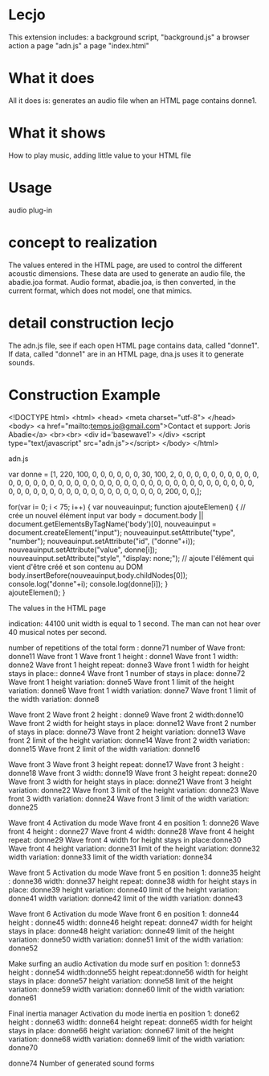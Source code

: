 # Lecjo
This extension includes:
a background script, "background.js" 
a browser action 
a page "adn.js" 
a page "index.html" 
# What it does
All it does is: generates an audio file when an HTML page contains donne1.
# What it shows
How to play music, adding little value to your HTML file
# Usage
 audio plug-in
# concept to realization
The values entered in the HTML page, are used to control the different acoustic dimensions. These data are used to generate an audio file, the abadie.joa format. Audio format, abadie.joa, is then converted, in the current format, which does not model, one that mimics.
# detail construction lecjo
The adn.js file, see if each open HTML page contains data, called "donne1". If data, called "donne1" are in an HTML page, dna.js uses it to generate sounds.
# Construction Example
&lt;!DOCTYPE html&gt;
&lt;html&gt;
&lt;head&gt;
&lt;meta charset="utf-8"&gt;
&lt;/head&gt;
&lt;body&gt;
&lt;a href="mailto:temps.jo@gmail.com"&gt;Contact et support: Joris Abadie&lt;/a&gt;
&lt;br&gt;&lt;br&gt;
&lt;div id='basewave1'&gt; &lt;/div&gt;
&lt;script type="text/javascript" src="adn.js"&gt;&lt;/script&gt;
&lt;/body&gt;
&lt;/html&gt;

adn.js

var donne = [1, 220, 100, 0, 0, 0, 0, 0, 0, 30,
100, 2, 0, 0, 0, 0, 0, 0, 0, 0,
0, 0, 0, 0, 0, 0, 0, 0, 0, 0,
0, 0, 0, 0, 0, 0, 0, 0, 0, 0,
0, 0, 0, 0, 0, 0, 0, 0, 0, 0,
0, 0, 0, 0, 0, 0, 0, 0, 0, 0,
0, 0, 0, 0, 0, 0, 0, 0, 0, 0,
0, 200, 0, 0,];


for(var i= 0; i < 75; i++)
{
var nouveauinput;
function ajouteElemen() {
// crée un nouvel élément input
var body   = document.body || document.getElementsByTagName('body')[0],
nouveauinput  =  document.createElement("input");
nouveauinput.setAttribute("type", "number");
nouveauinput.setAttribute("id", ("donne"+i));
nouveauinput.setAttribute("value", donne[i]);
nouveauinput.setAttribute("style", "display: none;");
// ajoute l'élément qui vient d'être créé et son contenu au DOM
body.insertBefore(nouveauinput,body.childNodes[0]);
console.log("donne"+i);
console.log(donne[i]);
}  
ajouteElemen();
}

The values in the HTML page

indication:
44100 unit width is equal to 1 second.
The man can not hear over 40 musical notes per second.

number of repetitions of the total form : donne71
number of Wave front: donne11
Wave front 1
Wave front 1 height : donne1
Wave front 1 width: donne2
Wave front 1 height repeat: donne3
Wave front 1 width for height stays in place:: donne4
Wave front 1 number of stays in place: donne72
Wave front 1 height variation: donne5
Wave front 1 limit of the height variation: donne6
Wave front 1 width variation: donne7
Wave front 1 limit of the width variation: donne8

Wave front 2
Wave front 2 height : donne9
Wave front 2 width:donne10
Wave front 2 width for height stays in place: donne12
Wave front 2 number of stays in place: donne73
Wave front 2 height variation: donne13
Wave front 2 limit of the height variation: donne14
Wave front 2 width variation: donne15
Wave front 2 limit of the width variation: donne16

Wave front 3
Wave front 3 height repeat: donne17
Wave front 3 height : donne18
Wave front 3 width: donne19
Wave front 3 height repeat: donne20
Wave front 3 width for height stays in place: donne21
Wave front 3 height variation: donne22
Wave front 3 limit of the height variation: donne23
Wave front 3 width variation: donne24
Wave front 3 limit of the width variation: donne25

Wave front 4
Activation du mode Wave front 4 en position 1: donne26
Wave front 4 height : donne27
Wave front 4 width: donne28
Wave front 4 height repeat: donne29
Wave front 4 width for height stays in place:donne30
Wave front 4 height variation: donne31
limit of the height variation: donne32
width variation: donne33
limit of the width variation: donne34

Wave front 5
Activation du mode Wave front 5 en position 1: donne35
height : donne36
width: donne37
height repeat: donne38
width for height stays in place: donne39
height variation: donne40
limit of the height variation: donne41
width variation: donne42
limit of the width variation: donne43

Wave front 6
Activation du mode Wave front 6 en position 1: donne44
height : donne45
width: donne46
height repeat: donne47
width for height stays in place: donne48
height variation: donne49
limit of the height variation: donne50
width variation: donne51
limit of the width variation: donne52

Make surfing an audio
Activation du mode surf en position 1: donne53
height : donne54
width:donne55
height repeat:donne56
width for height stays in place: donne57
height variation: donne58
limit of the height variation: donne59
width variation: donne60
limit of the width variation: donne61

Final inertia manager
Activation du mode inertia en position 1: done62
height : donne63
width: donne64
height repeat: donne65
width for height stays in place: donne66
height variation: donne67
limit of the height variation: donne68
width variation: donne69
limit of the width variation: donne70

donne74 Number of generated sound forms
